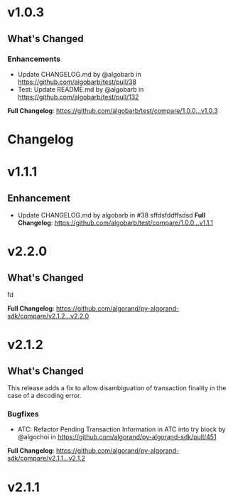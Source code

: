 # v1.0.3

<!-- Release notes generated using configuration in .github/release.yml at release/v1.0.3 -->

## What's Changed
### Enhancements
* Update CHANGELOG.md by @algobarb in https://github.com/algobarb/test/pull/38
* Test: Update README.md by @algobarb in https://github.com/algobarb/test/pull/132


**Full Changelog**: https://github.com/algobarb/test/compare/1.0.0...v1.0.3
# Changelog

# v1.1.1

## Enhancement

- Update CHANGELOG.md by algobarb in #38
sffdsfddffsdsd
**Full Changelog**: https://github.com/algobarb/test/compare/1.0.0...v1.1.1

# v2.2.0

## What's Changed
fd


**Full Changelog**: https://github.com/algorand/py-algorand-sdk/compare/v2.1.2...v2.2.0

# v2.1.2

## What's Changed

This release adds a fix to allow disambiguation of transaction finality in the case of a decoding error.

### Bugfixes
* ATC: Refactor Pending Transaction Information in ATC into try block by @algochoi in https://github.com/algorand/py-algorand-sdk/pull/451

**Full Changelog**: https://github.com/algorand/py-algorand-sdk/compare/v2.1.1...v2.1.2

# v2.1.1
